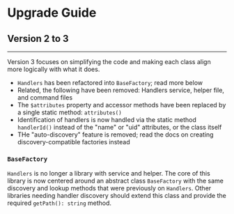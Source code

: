 # Upgrade Guide

## Version 2 to 3
***

Version 3 focuses on simplifying the code and making each class align more logically with what it does.

* `Handlers` has been refactored into `BaseFactory`; read more below
* Related, the following have been removed: Handlers service, helper file, and command files
* The `$attributes` property and accessor methods have been replaced by a single static method: `attributes()`
* Identification of handlers is now handled via the static method `handlerId()` instead of the "name" or "uid" attributes, or the class itself
* THe "auto-discovery" feature is removed; read the docs on creating discovery-compatible factories instead

### `BaseFactory`

`Handlers` is no longer a library with service and helper. The core of this library is now
centered around an abstract class `BaseFactory` with the same discovery and lookup methods
that were previously on `Handlers`. Other libraries needing handler discovery should extend
this class and provide the required `getPath(): string` method.
